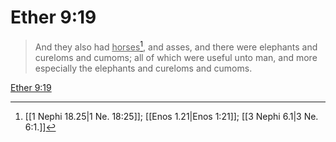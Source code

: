 # Ether 9:19

> And they also had <u>horses</u>[^a], and asses, and there were elephants and cureloms and cumoms; all of which were useful unto man, and more especially the elephants and cureloms and cumoms.

[Ether 9:19](https://www.churchofjesuschrist.org/study/scriptures/bofm/ether/9?lang=eng&id=p19#p19)


[^a]: [[1 Nephi 18.25|1 Ne. 18:25]]; [[Enos 1.21|Enos 1:21]]; [[3 Nephi 6.1|3 Ne. 6:1.]]
